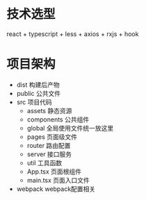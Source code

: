# 技术选型
react + typescript + less + axios + rxjs + hook

# 项目架构
+ dist 构建后产物
+ public 公共文件
+ src 项目代码
  + assets 静态资源
  + components 公共组件
  + global 全局使用文件统一放这里
  + pages 页面级文件
  + router 路由配置
  + server 接口服务
  + util 工具函数
  + App.tsx 页面根组件
  + main.tsx 页面入口文件
+ webpack webpack配置相关
